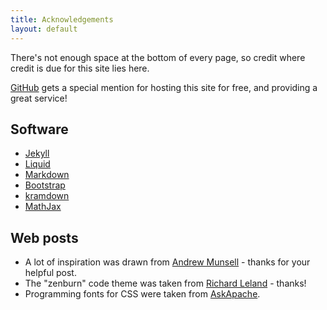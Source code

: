 ```yaml
---
title: Acknowledgements
layout: default
---
```


There's not enough space at the bottom of every page, so credit where credit is due for this site lies here.

[GitHub](https://github.com/) gets a special mention for hosting this site for free, and providing a great service!

## Software

+ [Jekyll](http://jekyllrb.com/)
+ [Liquid](http://docs.shopify.com/themes/liquid-basics)
+ [Markdown](http://daringfireball.net/projects/markdown/)
+ [Bootstrap](http://getbootstrap.com/)
+ [kramdown](http://kramdown.gettalong.org/index.html)
+ [MathJax](http://www.mathjax.org/)

## Web posts

+ A lot of inspiration was drawn from [Andrew Munsell](https://learn.andrewmunsell.com/learn/jekyll-by-example/tutorial) - thanks for your helpful post.
+ The "zenburn" code theme was taken from [Richard Leland](https://github.com/richleland/pygments-css) - thanks!
+ Programming fonts for CSS were taken from [AskApache](http://www.askapache.com/css/programming-fonts-code.html).
